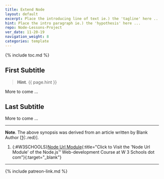 ```yaml
---
title: Extend Node
layout: default
excerpt: Place the introducing line of text ie.) the 'tagline' here ...
hint: Place the intro paragraph ie.) the 'hypothesis' here ...
repo: Node-Lessons-Project
ver_date: 11-20-19
navigation_weight: 8
categories: template
---
```

{% include toc.md %}

## First Subtitle

> **Hint**. {{ page.hint }}

More to come ...

## Last Subtitle

More to come ...

***

**Note**. The above synopsis was derived from an article written by Blank Author [[1](#W3SCHOOLS){:.red}].

1. {:#W3SCHOOLS}[Node Url Module](https://www.w3schools.com/nodejs/nodejs_url.asp){:title="Click to Visit the 'Node Url Module' of the Node.js™ Web-development Course at W 3 Schools dot com"}{:target="_blank"}

***

{% include patreon-link.md %}
